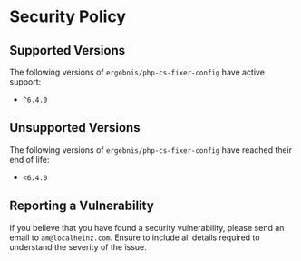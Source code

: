 # Security Policy

## Supported Versions

The following versions of `ergebnis/php-cs-fixer-config` have active support:

- `^6.4.0`

## Unsupported Versions

The following versions of `ergebnis/php-cs-fixer-config` have reached their end of life:

- `<6.4.0`

## Reporting a Vulnerability

If you believe that you have found a security vulnerability, please send an email to `am@localheinz.com`. Ensure to include all details required to understand the severity of the issue.
